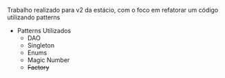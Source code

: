 Trabalho realizado para v2 da estácio, com o foco em refatorar um código utilizando patterns

- Patterns Utilizados
  - DAO
  - Singleton
  - Enums
  - Magic Number
  - <strike> Factory </strike>  

